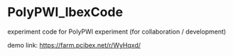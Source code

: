 # PolyPWI_IbexCode
experiment code for PolyPWI experiment (for collaboration / development)

demo link: https://farm.pcibex.net/r/WyHqxd/
